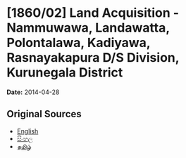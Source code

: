 # [1860/02] Land Acquisition - Nammuwawa, Landawatta, Polontalawa, Kadiyawa, Rasnayakapura D/S Division, Kurunegala District

**Date:** 2014-04-28

## Original Sources

- [English](https://documents.gov.lk/view/extra-gazettes/2014/4/1860-02_E.pdf)
- [සිංහල](https://documents.gov.lk/view/extra-gazettes/2014/4/1860-02_S.pdf)
- [தமிழ்](https://documents.gov.lk/view/extra-gazettes/2014/4/1860-02_T.pdf)
